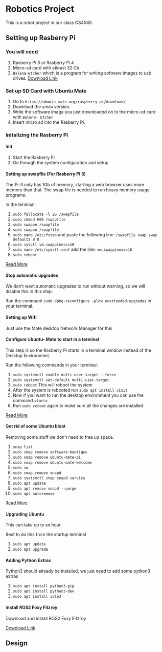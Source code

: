 # Robotics Project
This is a robot project in our class CS4540.

## Setting up Rasberry Pi
### You will need
1. Rasberry Pi 3 or Rasberry Pi 4
2. Micro-sd card with atleast 32 Gb
3. `Balena-Etcher` which is a program for writing software images to usb drives. [Download Link](https://www.balena.io/etcher/)

### Set up SD Card with Ubuntu Mate
1. Go to `https://ubuntu-mate.org/raspberry-pi/download/`
2. Download the `arm64` version.
3. Write the software image you just downloaded on to the micro-sd card with `Balena- Etcher`
4. Insert micro sd into the Rasberry Pi.

### Initalizing the Rasberry Pi
#### Init
1. Start the Rasberry Pi
2. Go through the system configuration and setup

#### Setting up swapfile (For Rasberry Pi 3)
The Pi-3 only has 1Gb of memory, starting a web browser uses more memory than that. The swap file is needed to run heavy memory usage programs.

In the terminal: 
1. `sudo fallocate -l 2G /swapfile`
2. `sudo chmod 600 /swapfile`
3. `sudo swapon /swapfile`
4. `sudo swapon /swapfile`
5. `sudo nano /etc/fstab` and paste the following line: `/swapfile swap swap defaults 0 0`
6. `sudo sysctl vm.swappiness=10`
7. `sudo nano /etc/sysctl.conf` add the line: `vm.swappiness=10`
8. `sudo reboot`

[Read More](https://linuxize.com/post/how-to-add-swap-space-on-ubuntu-20-04/)

#### Stop automatic upgrades
We don't want automatic upgrades to run without warning, so we will disable this in this step.

Run the command `sudo dpkg-reconfigure -plow unattended-upgrades` in your terminal. 

#### Setting up Wifi
Just use the Mate desktop Network Manager for this

#### Configure Ubuntu- Mate to start in a terminal
This step is so the Rasberry Pi starts in a terminal window instead of the Desktop Environment.

Run the following commands in your terminal:
1. `sudo systemctl enable multi-user.target --force`
2. `sudo systemctl set-default multi-user.target`
3. `sudo reboot` This will reboot the system
4. After the system is rebooted run `sudo apt install xinit`
5. Now if you want to run the desktop environment you can use the command `startx`.
6. Run `sudo reboot` again to make sure all the changes are installed

[Read More](https://askubuntu.com/questions/16371/how-do-i-disable-x-at-boot-time-so-that-the-system-boots-in-text-mode)

#### Get rid of some Ubuntu bloat
Removing some stuff we don't need to free up space.
1. `snap list`
2. `sudo snap remove software-boutique`
3. `sudo snap remove ubuntu-mate-pi`
4. `sudo snap remove ubuntu-mate-welcome`
5. `sudo su`
6. `sudo snap remove snapd`
7. `sudo systemctl stop snapd.service`
8. `sudo apt update`
9. `sudo apt remove snapd --purge`
10. `sudo apt autoremove`


[Read More](https://www.addictivetips.com/ubuntu-linux-tips/disable-snaps-ubuntu/ )

#### Upgrading Ubuntu
This can take up to an hour.

Best to do this from the startup terminal

1. `sudo apt update`
2. `sudo apt upgrade`

#### Adding Python Extras
Python3 should already be installed, we just need to add some python3 extras

1. `sudo apt install python3-pip`
2. `sudo apt install python3-dev`
3. `sudo apt install idle3`

#### Install ROS2 Foxy Fitzroy
Download and install ROS2 Foxy Fitzroy

[Download Link](https://docs.ros.org/en/foxy/Installation/Ubuntu-Install-Binary.html)

## Design


